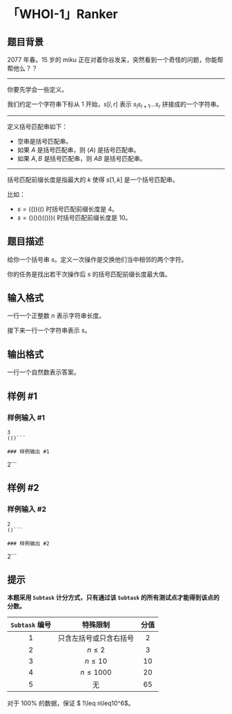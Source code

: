 # 「WHOI-1」Ranker

## 题目背景

$2077$ 年春。$15$ 岁的 miku 正在对着你谷发呆，突然看到一个奇怪的问题，你能帮帮他么？？

----

你要先学会一些定义。


我们约定一个字符串下标从 $1$ 开始，$s[l,r]$ 表示 $s_ls_{l+1}\dots s_r$ 拼接成的一个字符串。

---

定义括号匹配串如下：

- 空串是括号匹配串。
- 如果 $A$ 是括号匹配串，则 $(A)$ 是括号匹配串。
- 如果 $A,B$ 是括号匹配串，则 $AB$ 是括号匹配串。

---

括号匹配前缀长度是指最大的 $k$ 使得 $s[1,k]$ 是一个括号匹配串。

比如：
- $s=\text{(())(()}$ 时括号匹配前缀长度是 $4$。
- $s=\text{()()()(()))(}$ 时括号匹配前缀长度是 $10$。

## 题目描述

给你一个括号串 $s$。定义一次操作是交换他们当中相邻的两个字符。

你的任务是找出若干次操作后 $s$ 的括号匹配前缀长度最大值。


## 输入格式

一行一个正整数 $n$ 表示字符串长度。

接下来一行一个字符串表示 $s$。

## 输出格式

一行一个自然数表示答案。

## 样例 #1

### 样例输入 #1
```
3
(()```

### 样例输出 #1

```
2```

## 样例 #2

### 样例输入 #2
```
2
()```

### 样例输出 #2

```
2```

## 提示



**本题采用 $\texttt{Subtask}$ 计分方式，只有通过该 $\texttt{Subtask}$ 的所有测试点才能得到该点的分数。**

| $\texttt{Subtask}$ 编号 | 特殊限制 | 分值 |
| :----------: | :----------: | :----------: |
| 1 | 只含左括号或只含右括号 | 2 |
| 2 | $n \leq 2$ | 3 |
| 3 | $n \leq 10$ | 10 |
| 4 | $n \leq 1000$ | 20 |
| 5 | 无| 65 |

对于 $100\%$ 的数据，保证 $ 1\leq n\leq10^6$。

